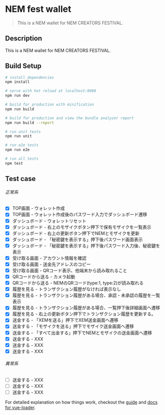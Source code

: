 # NEM fest wallet

> This is a NEM wallet for NEM CREATORS FESTIVAL.

## Description
This is a NEM wallet for NEM CREATORS FESTIVAL.

## Build Setup

``` bash
# install dependencies
npm install

# serve with hot reload at localhost:8080
npm run dev

# build for production with minification
npm run build

# build for production and view the bundle analyzer report
npm run build --report

# run unit tests
npm run unit

# run e2e tests
npm run e2e

# run all tests
npm test
```
## Test case
###### 正常系
- [x] TOP画面 - ウォレット作成
- [x] TOP画面 - ウォレット作成後のパスワード入力でダッシュボード遷移
- [x] ダッシュボード - ウォレットリセット
- [x] ダッシュボード - 右上のモザイクボタン押下で保有モザイクを一覧表示
- [x] ダッシュボード - 右上の更新ボタン押下でNEMとモザイクを更新
- [x] ダッシュボード - 「秘密鍵を表示する」押下後パスワード画面表示
- [x] ダッシュボード - 「秘密鍵を表示する」押下後パスワード入力後、秘密鍵を表示
- [x] 受け取る画面 - アカウント情報を確認
- [x] 受け取る画面 - 送金先アドレスのコピー
- [x] 受け取る画面 - QRコード表示、他端末から読み取れること
- [x] QRコードから送る - カメラ起動
- [x] QRコードから送る - NEMのQRコード(type:1, type:2)が読み取れる
- [x] 履歴を見る - トランザクション履歴がなければ表示なし
- [x] 履歴を見る - トランザクション履歴がある場合、承認・未承認の履歴を一覧表示
- [x] 履歴を見る - トランザクション履歴がある場合、一覧押下後詳細画面へ遷移
- [x] 履歴を見る - 右上の更新ボタン押下でトランザクション履歴を更新する。
- [x] 送金する - 「XEMを送る」押下でXEM送金画面へ遷移
- [x] 送金する - 「モザイクを送る」押下でモザイク送金画面へ遷移
- [x] 送金する - 「すべて出金する」押下でNEMとモザイクの送金画面へ遷移
- [x] 送金する - XXX
- [x] 送金する - XXX
- [x] 送金する - XXX

###### 異常系
- [ ] 送金する - XXX
- [ ] 送金する - XXX
- [ ] 送金する - XXX

For detailed explanation on how things work, checkout the [guide](http://vuejs-templates.github.io/webpack/) and [docs for vue-loader](http://vuejs.github.io/vue-loader).
